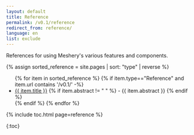 ```yaml
---
layout: default
title: Reference
permalink: /v0.1/reference
redirect_from: reference/
language: en
list: exclude
---
```

References for using Meshery's various features and components.

{% assign sorted_reference = site.pages | sort: "type" | reverse %}

<ul>
    {% for item in sorted_reference %}
    {% if item.type=="Reference" and item.url contains '/v0.1/' -%}
      <li><a href="{{ site.baseurl }}{{ item.url }}">{{ item.title }}</a>
      {% if item.abstract != " " %}
        -  {{ item.abstract }}
      {% endif %}
      </li>
      {% endif %}
    {% endfor %}
</ul>

{% include toc.html page=reference %}

{:toc}